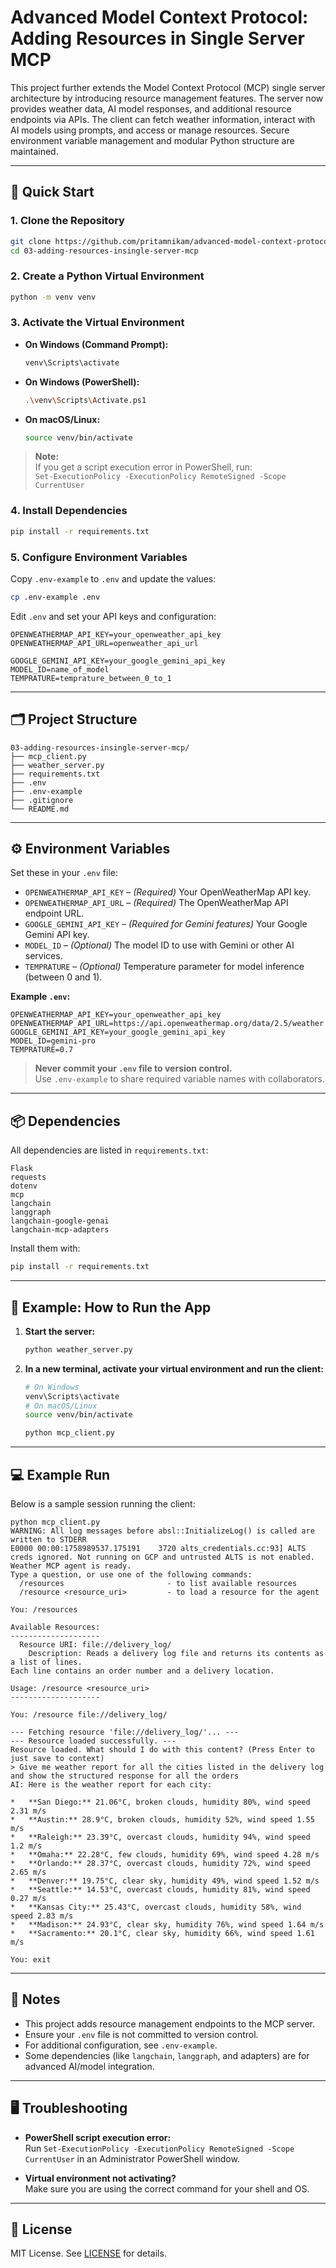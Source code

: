 # Advanced Model Context Protocol: Adding Resources in Single Server MCP

This project further extends the Model Context Protocol (MCP) single server architecture by introducing resource management features. The server now provides weather data, AI model responses, and additional resource endpoints via APIs. The client can fetch weather information, interact with AI models using prompts, and access or manage resources. Secure environment variable management and modular Python structure are maintained.

---

## 🚀 Quick Start

### 1. Clone the Repository

```sh
git clone https://github.com/pritamnikam/advanced-model-context-protocol.git
cd 03-adding-resources-insingle-server-mcp
```

### 2. Create a Python Virtual Environment

```sh
python -m venv venv
```

### 3. Activate the Virtual Environment

- **On Windows (Command Prompt):**
  ```sh
  venv\Scripts\activate
  ```
- **On Windows (PowerShell):**
  ```sh
  .\venv\Scripts\Activate.ps1
  ```
- **On macOS/Linux:**
  ```sh
  source venv/bin/activate
  ```

> **Note:**  
> If you get a script execution error in PowerShell, run:  
> `Set-ExecutionPolicy -ExecutionPolicy RemoteSigned -Scope CurrentUser`

### 4. Install Dependencies

```sh
pip install -r requirements.txt
```

### 5. Configure Environment Variables

Copy `.env-example` to `.env` and update the values:

```sh
cp .env-example .env
```

Edit `.env` and set your API keys and configuration:

```
OPENWEATHERMAP_API_KEY=your_openweather_api_key
OPENWEATHERMAP_API_URL=openweather_api_url

GOOGLE_GEMINI_API_KEY=your_google_gemini_api_key
MODEL_ID=name_of_model
TEMPRATURE=temprature_between_0_to_1
```

---

## 🗂️ Project Structure

```
03-adding-resources-insingle-server-mcp/
├── mcp_client.py
├── weather_server.py
├── requirements.txt
├── .env
├── .env-example
├── .gitignore
└── README.md
```

---

## ⚙️ Environment Variables

Set these in your `.env` file:

- `OPENWEATHERMAP_API_KEY` – *(Required)* Your OpenWeatherMap API key.
- `OPENWEATHERMAP_API_URL` – *(Required)* The OpenWeatherMap API endpoint URL.
- `GOOGLE_GEMINI_API_KEY` – *(Required for Gemini features)* Your Google Gemini API key.
- `MODEL_ID` – *(Optional)* The model ID to use with Gemini or other AI services.
- `TEMPRATURE` – *(Optional)* Temperature parameter for model inference (between 0 and 1).

**Example `.env`:**
```
OPENWEATHERMAP_API_KEY=your_openweather_api_key
OPENWEATHERMAP_API_URL=https://api.openweathermap.org/data/2.5/weather
GOOGLE_GEMINI_API_KEY=your_google_gemini_api_key
MODEL_ID=gemini-pro
TEMPRATURE=0.7
```

> **Never commit your `.env` file to version control.**  
> Use `.env-example` to share required variable names with collaborators.

---

## 📦 Dependencies

All dependencies are listed in `requirements.txt`:

```
Flask
requests
dotenv
mcp
langchain
langgraph
langchain-google-genai
langchain-mcp-adapters
```

Install them with:

```sh
pip install -r requirements.txt
```

---

## 🏃 Example: How to Run the App

1. **Start the server:**
   ```sh
   python weather_server.py
   ```

2. **In a new terminal, activate your virtual environment and run the client:**
   ```sh
   # On Windows
   venv\Scripts\activate
   # On macOS/Linux
   source venv/bin/activate

   python mcp_client.py
   ```

---

## 💻 Example Run

Below is a sample session running the client:

```
python mcp_client.py
WARNING: All log messages before absl::InitializeLog() is called are written to STDERR
E0000 00:00:1758989537.175191    3720 alts_credentials.cc:93] ALTS creds ignored. Not running on GCP and untrusted ALTS is not enabled.
Weather MCP agent is ready.
Type a question, or use one of the following commands:
  /resources                       - to list available resources
  /resource <resource_uri>         - to load a resource for the agent

You: /resources

Available Resources:
--------------------
  Resource URI: file://delivery_log/
    Description: Reads a delivery log file and returns its contents as a list of lines.
Each line contains an order number and a delivery location.

Usage: /resource <resource_uri>
--------------------

You: /resource file://delivery_log/

--- Fetching resource 'file://delivery_log/'... ---
--- Resource loaded successfully. ---
Resource loaded. What should I do with this content? (Press Enter to just save to context)
> Give me weather report for all the cities listed in the delivery log and show the structured response for all the orders
AI: Here is the weather report for each city:

*   **San Diego:** 21.06°C, broken clouds, humidity 80%, wind speed 2.31 m/s
*   **Austin:** 28.9°C, broken clouds, humidity 52%, wind speed 1.55 m/s
*   **Raleigh:** 23.39°C, overcast clouds, humidity 94%, wind speed 1.2 m/s
*   **Omaha:** 22.28°C, few clouds, humidity 69%, wind speed 4.28 m/s
*   **Orlando:** 28.37°C, overcast clouds, humidity 72%, wind speed 2.65 m/s
*   **Denver:** 19.75°C, clear sky, humidity 49%, wind speed 1.52 m/s
*   **Seattle:** 14.53°C, overcast clouds, humidity 81%, wind speed 0.27 m/s
*   **Kansas City:** 25.43°C, overcast clouds, humidity 58%, wind speed 2.83 m/s
*   **Madison:** 24.93°C, clear sky, humidity 76%, wind speed 1.64 m/s
*   **Sacramento:** 20.1°C, clear sky, humidity 66%, wind speed 1.61 m/s

You: exit
```

---

## 📝 Notes

- This project adds resource management endpoints to the MCP server.
- Ensure your `.env` file is not committed to version control.
- For additional configuration, see `.env-example`.
- Some dependencies (like `langchain`, `langgraph`, and adapters) are for advanced AI/model integration.

---

## 🖥️ Troubleshooting

- **PowerShell script execution error:**  
  Run `Set-ExecutionPolicy -ExecutionPolicy RemoteSigned -Scope CurrentUser` in an Administrator PowerShell window.

- **Virtual environment not activating?**  
  Make sure you are using the correct command for your shell and OS.

---

## 📄 License

MIT License. See [LICENSE](LICENSE) for details.